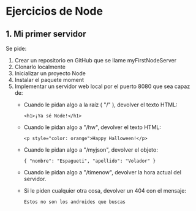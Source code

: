 # Ejercicios de Node

## 1. Mi primer servidor

Se pide:

1. Crear un repositorio en GitHub que se llame myFirstNodeServer
2. Clonarlo localmente
3. Inicializar un proyecto Node
4. Instalar el paquete moment
5. Implementar un servidor web local por el puerto 8080 que sea capaz de:
    - Cuando le pidan algo a la raíz ( "/" ), devolver el texto HTML:

        ```
        <h1>¡Ya sé Node!</h1>
        ```
    
    - Cuando le pidan algo a "/hw", devolver el texto HTML:

        ```
        <p style="color: orange">Happy Halloween!</p>
        ```
    
    - Cuando le pidan algo a "/myjson", devolver el objeto:

        ```
        { "nombre": "Espagueti", "apellido": "Volador" }
        ```
    
    - Cuando le pidan algo a "/timenow", devolver la hora actual del servidor.

    - Si le piden cualquier otra cosa, devolver un 404 con el mensaje:

        ```
        Estos no son los androides que buscas
        ```
    